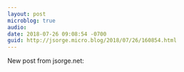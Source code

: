 ```yaml
---
layout: post
microblog: true
audio: 
date: 2018-07-26 09:08:54 -0700
guid: http://jsorge.micro.blog/2018/07/26/160854.html
---
```

New post from jsorge.net: [](https://jsorge.net/2018/07/26/testing-a-micropublish-site)
